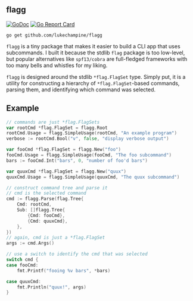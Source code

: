 flagg
-----

[![GoDoc](https://godoc.org/github.com/lukechampine/flagg?status.svg)](https://godoc.org/github.com/lukechampine/flagg)
[![Go Report Card](http://goreportcard.com/badge/github.com/lukechampine/flagg)](https://goreportcard.com/report/github.com/lukechampine/flagg)

```
go get github.com/lukechampine/flagg
```

`flagg` is a tiny package that makes it easier to build a CLI app that uses
subcommands. I built it because the stdlib `flag` package is too low-level,
but popular alternatives like `spf13/cobra` are full-fledged frameworks with
too many bells and whistles for my liking.

`flagg` is designed around the stdlib `*flag.FlagSet` type. Simply put, it is
a utility for constructing a hierarchy of `*flag.FlagSet`-based commands,
parsing them, and identifying which command was selected.

## Example

```go
// commands are just *flag.FlagSets
var rootCmd *flag.FlagSet = flagg.Root
rootCmd.Usage = flagg.SimpleUsage(rootCmd, "An example program")
verbose := rootCmd.Bool("v", false, "display verbose output")

var fooCmd *flag.FlagSet = flagg.New("foo")
fooCmd.Usage = flagg.SimpleUsage(fooCmd, "The foo subcommand")
bars := fooCmd.Int("bars", 0, "number of foo'd bars")

var quuxCmd *flag.FlagSet = flagg.New("quux")
quuxCmd.Usage = flagg.SimpleUsage(quuxCmd, "The quux subcommand")

// construct command tree and parse it
// cmd is the selected command
cmd := flagg.Parse(flag.Tree{
	Cmd: rootCmd,
	Sub: []flagg.Tree{
		{Cmd: fooCmd},
		{Cmd: quuxCmd},
	},
})
// again, cmd is just a *flag.FlagSet
args := cmd.Args()

// use a switch to identify the cmd that was selected
switch cmd {
case fooCmd:
	fmt.Printf("fooing %v bars", *bars)

case quuxCmd:
	fmt.Println("quux!", args)
}
```
